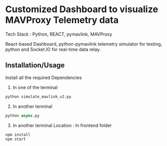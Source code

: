 # Customized Dashboard to visualize MAVProxy Telemetry data
  Tech Stack : Python, REACT, pymavlink, MAVProxy
  
  React-based Dashboard, python-pymavlink telemetry simulator for testing, python and Socket.IO for real-time data relay.

  ## Installation/Usage

Install all the required Dependencies

1) In one of the terminal
```python
python simulate_mavlink_v2.py
```

2) In another terminal
```python
python async.py
```

3) In another terminal
Location : In frontend folder
```python
npm install
npm start
```

